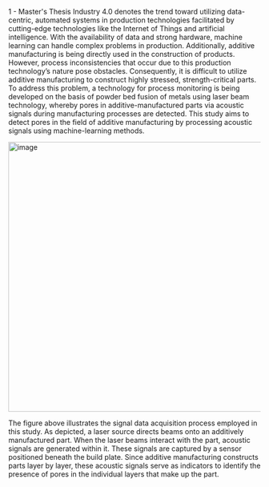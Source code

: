 1 - Master's Thesis
Industry 4.0 denotes the trend toward utilizing data-centric, automated systems in production technologies facilitated by 
cutting-edge technologies like the Internet of Things and artificial intelligence. With the availability of data and strong 
hardware, machine learning can handle complex problems in production.
Additionally, additive manufacturing is being directly used in the construction of products. 
However, process inconsistencies that occur due to this production technology’s nature pose obstacles. 
Consequently, it is difficult to utilize additive manufacturing to construct highly stressed, strength-critical parts.
To address this problem, a technology for process monitoring is being developed on the basis of powder bed fusion of metals 
using laser beam technology, whereby pores in additive-manufactured parts via acoustic signals during manufacturing processes 
are detected. This study aims to detect pores in the field of additive manufacturing by processing acoustic signals using machine-learning methods.

<img width="539" alt="image" src="https://github.com/user-attachments/assets/f8c31aac-3c7b-4956-968c-8fd3360906a6" />

The figure above illustrates the signal data acquisition process employed in this study. As depicted, a laser source directs beams onto an additively manufactured part. 
When the laser beams interact with the part, acoustic signals are generated within it. 
These signals are captured by a sensor positioned beneath the build plate. Since additive manufacturing constructs parts 
layer by layer, these acoustic signals serve as indicators to identify the presence of pores in the individual layers that make up the part.
